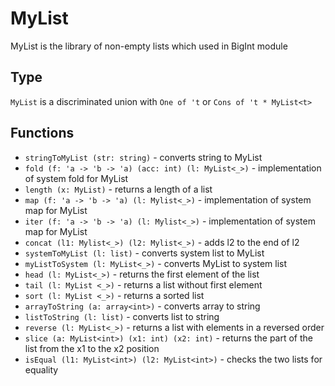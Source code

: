 # MyList

MyList is the library of non-empty lists which used in BigInt module

## Type

`MyList` is a discriminated union with `One of 't` or `Cons of 't * MyList<t>`

## Functions  

* `stringToMyList (str: string)` - converts string to MyList
* `fold (f: 'a -> 'b -> 'a) (acc: int) (l: MyList<_>)` - implementation of system fold for MyList
* `length (x: MyList)` - returns a length of a list
* `map (f: 'a -> 'b -> 'a) (l: Mylist<_>)` - implementation of system map for MyList
* `iter (f: 'a -> 'b -> 'a) (l: Mylist<_>)` - implementation of system map for MyList
* `concat (l1: Mylist<_>) (l2: Mylist<_>)` - adds l2 to the end of l2
* `systemToMyList (l: list)` - converts system list to MyList
* `myListToSystem (l: MyList<_>)` - converts MyList to system list
* `head (l: MyList<_>)` - returns the first element of the list
* `tail (l: MyList <_>)` - returns a list without first element
* `sort (l: MyList <_>)` - returns a sorted list
* `arrayToString (a: array<int>)` - converts array to string
* `listToString (l: list)` - converts list to string
* `reverse (l: MyList<_>)` - returns a list with elements in a reversed order
* `slice (a: MyList<int>) (x1: int) (x2: int)` - returns the part of the list  from the x1 to the x2 position
* `isEqual (l1: MyList<int>) (l2: MyList<int>)` - checks the two lists for equality
